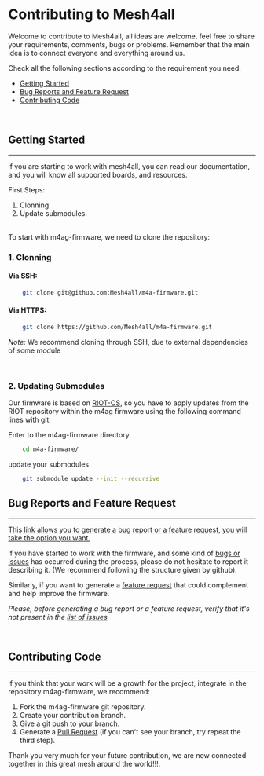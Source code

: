 # Contributing to Mesh4all

Welcome to contribute to Mesh4all, all ideas are welcome, feel free to share your requirements, comments, bugs or problems.
Remember that the main idea is to connect everyone and everything around us.

Check all the following sections according to the requirement you need.

- <a href="#titlegs">Getting Started</a>
- <a href="#titlebrfr"> Bug Reports and Feature Request</a>
- <a href="#titlecc"> Contributing Code</a>

<br>

<h2 id="titlegs"> Getting Started </h2>

---

if you are starting to work with mesh4all, you can read our documentation, and you will know all supported boards, and resources.

First Steps:
1. Clonning
2. Update submodules.

<br>
To start with m4ag-firmware, we need to clone the repository:

<br>

### 1. Clonning

#### Via SSH:
```sh
    git clone git@github.com:Mesh4all/m4a-firmware.git
```
#### Via HTTPS:
```sh
    git clone https://github.com/Mesh4all/m4a-firmware.git
```

*Note:* We recommend cloning through SSH, due to external dependencies of some module

<br>

### 2. Updating Submodules

Our firmware is based on [RIOT-OS](https://github.com/RIOT-OS/RIOT), so you have to apply updates from the RIOT repository within the m4ag firmware using the following command lines with git.

Enter to the m4ag-firmware directory
```sh
    cd m4a-firmware/
```
update your submodules
```sh
    git submodule update --init --recursive
```

<h2 id="titlebrfr">  Bug Reports and Feature Request </h2>

---
[This link allows you to generate a bug report or a feature request, you will take the option you want.](https://github.com/Mesh4all/m4a-firmware/issues/new/choose)

if you have started to work with the firmware, and some kind of [bugs or issues](https://github.com/Mesh4all/m4a-firmware/issues/new?assignees=&labels=&template=bug_report.md) has occurred during the process, please do not hesitate to report it describing it. (We recommend following the structure given by github).

Similarly, if you want to generate a [feature request](https://github.com/Mesh4all/m4a-firmware/issues/new?assignees=&labels=&template=feature_request.md) that could complement and help improve the firmware.

*Please, before generating a bug report or a feature request, verify that it's not present in the [list of issues](https://github.com/Mesh4all/m4a-firmware/issues)*

<br>

<h2 id="titlecc"> Contributing Code </h2>

--- 

if you think that your work will be a growth for the project, integrate in the repository m4ag-firmware, we recommend:

1. Fork the m4ag-firmware git repository.
2. Create your contribution branch.
3. Give a git push to your branch.
4. Generate a [Pull Request](https://github.com/Mesh4all/m4a-firmware/compare) (if you can't see your branch, try repeat the third step).

Thank you very much for your future contribution, we are now connected together in this great mesh around the world!!!.
